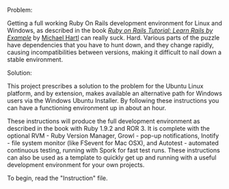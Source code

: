 Problem: 

Getting a full working Ruby On Rails development environment for Linux and Windows, as described in the book [*Ruby on Rails Tutorial: Learn Rails by Example*](http://railstutorial.org/) by [Michael Hartl](http://michaelhartl.com/) can really suck.  Hard.  Various parts of the puzzle have dependencies that you have to hunt down, and they change rapidly, causing incompatibilities between versions, making it difficult to nail down a stable environment.  


Solution:

This project prescribes a solution to the problem for the Ubuntu Linux platform, and by extension, makes available an alternative path for Windows users via the Windows Ubuntu Installer.  By following these instructions you can have a functioning environment up in about an hour.  

These instructions will produce the full development environment as described in the book with Ruby 1.9.2 and ROR 3.  It is complete with the optional RVM - Ruby Version Manager, Growl - pop-up notifications, Inotify - file system monitor (like FSevent for Mac OSX), and Autotest - automated continuous testing, running with Spork for fast test runs.  These instructions can also be used as a template to quickly get up and running with a useful development environment for your own projects.  

To begin, read the "Instruction" file.

